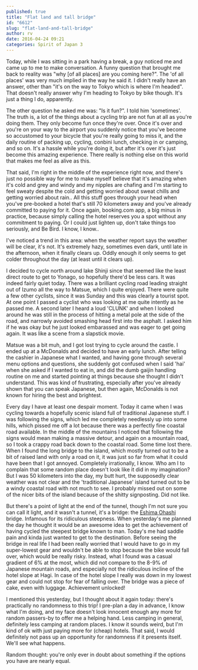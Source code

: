 ```yaml
---
published: true
title: "Flat land and tall bridge"
id: "6612"
slug: "flat-land-and-tall-bridge"
author: rv
date: 2016-04-24 09:21
categories: Spirit of Japan 3
---
```

Today, while I was sitting in a park having a break, a guy noticed me and came up to me to make conversation. A funny question that brought me back to reality was "why [of all places] are you coming here?". The 'of all places' was very much implied in the way he said it. I didn't really have an answer, other than "it's on the way to Tokyo which is where I'm headed". That doesn't really answer why I'm heading to Tokyo by bike though. It's just a thing I do, apparently.

The other question he asked me was: "Is it fun?". I told him 'sometimes'. The truth is, a lot of the things about a cycling trip are not fun at all as you're doing them. They only become fun once they're over. Once it's over and you're on your way to the airport you suddenly notice that you've become so accustomed to your bicycle that you're really going to miss it, and the daily routine of packing up, cycling, conbini lunch, checking in or camping, and so on. It's a hassle while you're doing it, but after it's over it's just become this amazing experience. There really is nothing else on this world that makes me feel as alive as this.

That said, I'm right in the middle of the experience right now, and there's just no possible way for me to make myself believe that it's amazing when it's cold and grey and windy and my nipples are chafing and I'm starting to feel sweaty despite the cold and getting worried about sweat chills and getting worried about rain.. All this stuff goes through your head when you've pre-booked a hotel that's still 70 kilometers away and you've already committed to paying for it. Once again, booking.com app, a big minus in practice, because simply calling the hotel reserves you a spot without any commitment to paying. Or I could just lighten up, don't take things too seriously, and Be Bird. I know, I know..

I've noticed a trend in this area: when the weather report says the weather will be clear, it's not. It's extremely hazy, sometimes even dark, until late in the afternoon, when it finally clears up. Oddly enough it only seems to get colder throughout the day (at least until it clears up).

I decided to cycle north around lake Shinji since that seemed like the least direct route to get to Yonago, so hopefully there'd be less cars. It was indeed fairly quiet today. There was a brilliant cycling road leading straight out of Izumo all the way to Matsue, which I quite enjoyed. There were quite a few other cyclists, since it was Sunday and this was clearly a tourist spot. At one point I passed a cyclist who was looking at me quite intently as he passed me. A second later I heard a loud 'CLUNK' and when I looked around he was still in the process of hitting a metal pole at the side of the road, and narrowly avoided smashing head first into the asphalt. I asked him if he was okay but he just looked embarassed and was eager to get going again. It was like a scene from a slapstick movie.

Matsue was a bit muh, and I got lost trying to cycle around the castle. I ended up at a McDonalds and decided to have an early lunch. After telling the cashier in Japanese what I wanted, and having gone through several menu options and questions, she suddenly got confused when I said 'hai' when she asked if I wanted to eat in, and did the dumb gaijin handling routine on me and started pointing at things because she thought I didn't understand. This was kind of frustrating, especially after you've already shown that you can speak Japanese, but then again, McDonalds is not known for hiring the best and brightest.

Every day I have at least one despair moment. Today it came when I was cycling towards a hopefully scenic island full of traditional Japanese stuff. I was following the signs, which led me completely needlessly up into some hills, which pissed me off a lot because there was a perfectly fine coastal road available. In the middle of the mountains I noticed that following the signs would mean making a massive detour, and again on a mountain road, so I took a crappy road back down to the coastal road. Some time lost there. When I found the long bridge to the island, which mostly turned out to be a bit of raised land with only a road on it, it was just so far from what it could have been that I got annoyed. Completely irrationally, I know. Who am I to complain that some random place doesn't look like it did in my imagination? But I was 50 kilometers into the day, my butt hurt, the supposedly clear weather was not clear and the 'traditional Japanese' island turned out to be a windy coastal road with not much to see. I probably missed out on some of the nicer bits of the island because of the shitty signposting. Did not like.

But there's a point of light at the end of the tunnel, though I'm not sure you can call it light, and it wasn't a tunnel, it's a bridge: the <a href="http://www.dailymail.co.uk/news/article-3060017/Road-bridge-rollercoaster-Japan-s-incredible-Eshima-Ohashi-confident-driver-nightmares.html" target="_blank">Eshima Ohashi</a> bridge. Infamous for its ridiculous steepness. When yesterday's me planned the day he thought it would be an awesome idea to get the achievement of having cycled the steepest bridge known to man. Today's me had saddle pain and kinda just wanted to get to the destination. Before seeing the bridge in real life I had been really worried that I would have to go in my super-lowest gear and wouldn't be able to stop because the bike would fall over, which would be really risky. Instead, what I found was a casual gradient of 6% at the most, which did not compare to the 8-9% of Japanese mountain roads, and especially not the ridiculous incline of the hotel slope at Hagi. In case of the hotel slope I really was down in my lowest gear and could not stop for fear of falling over. The bridge was a piece of cake, even with luggage. Achievement unlocked!

I mentioned this yesterday, but I thought about it again today: there's practically no randomness to this trip! I pre-plan a day in advance, I know what I'm doing, and my face doesn't look innocent enough any more for random passers-by to offer me a helping hand. Less camping in general, definitely less camping at random places. I know it sounds weird, but I'm kind of ok with just paying more for (cheap) hotels. That said, I would definitely not pass up an opportunity for randomness if it presents itself. We'll see what happens.

Random thought: you're only ever in doubt about something if the options you have are nearly equal.